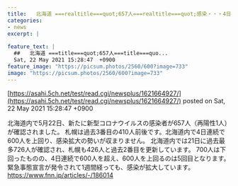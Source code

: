 ```yaml
---
title:   北海道 ===realtitle===quot;657人===realtitle===quot;感染・・・4日連続600人超  
categories:
- news
excerpt: |
  
feature_text: |
  ##   北海道 ===title===quot;657人===title===quo...
  Sat, 22 May 2021 15:28:47  +0900
feature_image: "https://picsum.photos/2560/600?image=733"
image: "https://picsum.photos/2560/600?image=733"
---
```


[https://asahi.5ch.net/test/read.cgi/newsplus/1621664927/](https://asahi.5ch.net/test/read.cgi/newsplus/1621664927/)
posted on Sat, 22 May 2021 15:28:47  +0900

<!--more-->

北海道内で5月22日、新たに新型コロナウイルスの感染者が657人（再陽性1人）が確認されました。 札幌は過去3番目の410人前後です。北海道内で4日連続で600人を上回り、感染拡大の勢いが収まりません。 北海道内では21日に過去最多726人が確認され、札幌も426人と過去2番目を更新しています。 700人は下回ったものの、4日連続で600人を超え、600人を上回るのは5回目となります。 緊急事態宣言が発令されて1週間経っても、感染が拡大しています。 https://www.fnn.jp/articles/-/186014
